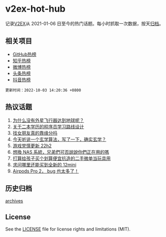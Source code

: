 # v2ex-hot-hub

 记录[V2EX](https://www.v2ex.com/)从 2021-01-06 日至今的热门话题。每小时抓取一次数据，按天[归档](archives)。
 
 ## 相关项目

- [GitHub热榜](https://github.com/snaildev/github-hot-hub)
- [知乎热榜](https://github.com/snaildev/zhihu-hot-hub)
- [微博热榜](https://github.com/snaildev/weibo-hot-hub)
- [头条热榜](https://github.com/snaildev/toutiao-hot-hub)
- [抖音热榜](https://github.com/snaildev/douyin-hot-hub)


 `更新时间：2022-10-03 14:20:36 +0800`

## 热议话题

1. [为什么没有外星飞行器达到地球呢？](https://www.v2ex.com/t/884378)
1. [关于二本学历的程序员学习路线设计](https://www.v2ex.com/t/884392)
1. [找女朋友真的靠缘分吗](https://www.v2ex.com/t/884447)
1. [今天听说一个玄学算法，写了一下，确实玄学？](https://www.v2ex.com/t/884426)
1. [游戏党慎更新 22h2](https://www.v2ex.com/t/884419)
1. [想換 NAS 系統，兄弟們可否說說你們正在用的嗎](https://www.v2ex.com/t/884464)
1. [打算给孩子买个划算便宜抗造的二手微单当玩具用](https://www.v2ex.com/t/884366)
1. [求问哪里还能买到全新的 12mini](https://www.v2ex.com/t/884391)
1. [Airpods Pro 2， bug 也太多了！](https://www.v2ex.com/t/884461)

## 历史归档

[archives](archives)

## License

See the [LICENSE](LICENSE) file for license rights and limitations (MIT).
